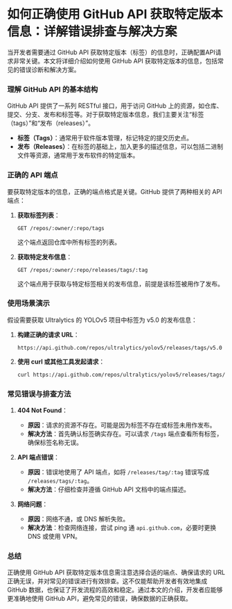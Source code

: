 # 如何正确使用 GitHub API 获取特定版本信息：详解错误排查与解决方案

当开发者需要通过 GitHub API 获取特定版本（标签）的信息时，正确配置API请求非常关键。本文将详细介绍如何使用 GitHub API 获取特定版本的信息，包括常见的错误诊断和解决方案。

### 理解 GitHub API 的基本结构

GitHub API 提供了一系列 RESTful 接口，用于访问 GitHub 上的资源，如仓库、提交、分支、发布和标签等。对于获取特定版本信息，我们主要关注“标签（tags）”和“发布（releases）”。

- **标签（Tags）**：通常用于软件版本管理，标记特定的提交历史点。
- **发布（Releases）**：在标签的基础上，加入更多的描述信息，可以包括二进制文件等资源，通常用于发布软件的特定版本。

### 正确的 API 端点

要获取特定版本的信息，正确的端点格式是关键。GitHub 提供了两种相关的 API 端点：

1. **获取标签列表**：
   ```
   GET /repos/:owner/:repo/tags
   ```
   这个端点返回仓库中所有标签的列表。

2. **获取特定发布信息**：
   ```
   GET /repos/:owner/:repo/releases/tags/:tag
   ```
   这个端点用于获取与特定标签相关的发布信息，前提是该标签被用作了发布。

### 使用场景演示

假设需要获取 Ultralytics 的 YOLOv5 项目中标签为 v5.0 的发布信息：

1. **构建正确的请求 URL**：
   ```
   https://api.github.com/repos/ultralytics/yolov5/releases/tags/v5.0
   ```

2. **使用 curl 或其他工具发起请求**：
   ```bash
   curl https://api.github.com/repos/ultralytics/yolov5/releases/tags/v5.0
   ```

### 常见错误与排查方法

1. **404 Not Found**：
   - **原因**：请求的资源不存在。可能是因为标签不存在或标签未用作发布。
   - **解决方法**：首先确认标签确实存在。可以请求 `/tags` 端点查看所有标签，确保标签名称无误。

2. **API 端点错误**：
   - **原因**：错误地使用了 API 端点，如将 `/releases/tag/:tag` 错误写成 `/releases/tags/:tag`。
   - **解决方法**：仔细检查并遵循 GitHub API 文档中的端点描述。

3. **网络问题**：
   - **原因**：网络不通，或 DNS 解析失败。
   - **解决方法**：检查网络连接，尝试 ping 通 `api.github.com`，必要时更换 DNS 或使用 VPN。

### 总结

正确使用 GitHub API 获取特定版本信息需注意选择合适的端点、确保请求的 URL 正确无误，并对常见的错误进行有效排查。这不仅能帮助开发者有效地集成 GitHub 数据，也保证了开发流程的高效和稳定。通过本文的介绍，开发者应能够更准确地使用 GitHub API，避免常见的错误，确保数据的正确获取。
